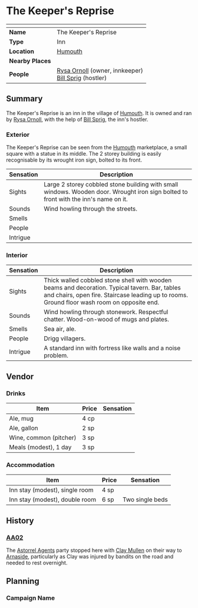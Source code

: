 # The Keeper's Reprise

| []() | |
| --- | --- |
| **Name** | The Keeper's Reprise |
| **Type** | Inn |
| **Location** | [Humouth](../../villages/humouth.md) |
| **Nearby Places** | |
| **People** | [Rysa Ornoll](../../../characters/rysa-ornoll.md) (owner, innkeeper)<br />[Bill Sprig](../../../characters/bill-sprig.md) (hostler) |

## Summary

The Keeper's Reprise is an inn in the village of [Humouth](../../villages/humouth.md). It is owned and ran by [Rysa Ornoll](../../../characters/rysa-ornoll.md), with the help of [Bill Sprig](../../../characters/bill-sprig.md), the inn's hostler.

### Exterior

The Keeper's Reprise can be seen from the [Humouth](../../villages/humouth.md) marketplace, a small square with a statue in its middle. The 2 storey building is easily recognisable by its wrought iron sign, bolted to its front.

| Sensation | Description |
| ---- | --- |
| Sights | Large 2 storey cobbled stone building with small windows. Wooden door. Wrought iron sign bolted to front with the inn's name on it. |
| Sounds | Wind howling through the streets. |
| Smells | |
| People | |
| Intrigue | |

### Interior

| Sensation | Description |
| ---- | --- |
| Sights | Thick walled cobbled stone shell with wooden beams and decoration. Typical tavern. Bar, tables and chairs, open fire. Staircase leading up to rooms. Ground floor wash room on opposite end. |
| Sounds | Wind howling through stonework. Respectful chatter. Wood-on-wood of mugs and plates. |
| Smells | Sea air, ale. |
| People | Drigg villagers. |
| Intrigue | A standard inn with fortress like walls and a noise problem. |

## Vendor

### Drinks

| Item | Price | Sensation |
| --- | --- | --- |
| Ale, mug | 4 cp |
| Ale, gallon | 2 sp |
| Wine, common (pitcher) | 3 sp |
| Meals (modest), 1 day | 3 sp |

### Accommodation

| Item | Price | Sensation |
| --- | --- | --- |
| Inn stay (modest), single room | 4 sp |
| Inn stay (modest), double room | 6 sp | Two single beds |

## History

### [AA02](../../../sessions/AA02.md)

The [Astorrel Agents](../../../campaigns/astorrel-agents.md) party stopped here with [Clay Mullen](../../../characters/clay-mullen.md) on their way to [Arnaside](../../villages/arnaside.md), particularly as Clay was injured by bandits on the road and needed to rest overnight.

## Planning

### Campaign Name
